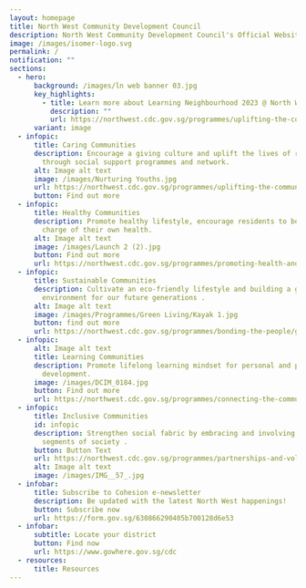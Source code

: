 ```yaml
---
layout: homepage
title: North West Community Development Council
description: North West Community Development Council's Official Website
image: /images/isomer-logo.svg
permalink: /
notification: ""
sections:
  - hero:
      background: /images/ln web banner 03.jpg
      key_highlights:
        - title: Learn more about Learning Neighbourhood 2023 @ North West!
          description: ""
          url: https://northwest.cdc.gov.sg/programmes/uplifting-the-community/learning-neighbourhood/
      variant: image
  - infopic:
      title: Caring Communities
      description: Encourage a giving culture and uplift the lives of residents
        through social support programmes and network.
      alt: Image alt text
      image: /images/Nurturing Youths.jpg
      url: https://northwest.cdc.gov.sg/programmes/uplifting-the-community/sfa-northwest
      button: Find out more
  - infopic:
      title: Healthy Communities
      description: Promote healthy lifestyle, encourage residents to bond and take
        charge of their own health.
      alt: Image alt text
      image: /images/Launch 2 (2).jpg
      button: Find out more
      url: https://northwest.cdc.gov.sg/programmes/promoting-health-and-wellness/mental-wellness
  - infopic:
      title: Sustainable Communities
      description: Cultivate an eco-friendly lifestyle and building a green
        environment for our future generations .
      alt: Image alt text
      image: /images/Programmes/Green Living/Kayak 1.jpg
      button: find out more
      url: https://northwest.cdc.gov.sg/programmes/bonding-the-people/greenhomes-at-northwest
  - infopic:
      alt: Image alt text
      title: Learning Communities
      description: Promote lifelong learning mindset for personal and professional
        development.
      image: /images/DCIM_0184.jpg
      button: Find out more
      url: https://northwest.cdc.gov.sg/programmes/connecting-the-community/club100-northwest
  - infopic:
      title: Inclusive Communities
      id: infopic
      description: Strengthen social fabric by embracing and involving different
        segments of society .
      button: Button Text
      url: https://northwest.cdc.gov.sg/programmes/partnerships-and-volunteerism/interfaith-northwest/
      alt: Image alt text
      image: /images/IMG__57_.jpg
  - infobar:
      title: Subscribe to Cohesion e-newsletter
      description: Be updated with the latest North West happenings!
      button: Subscribe now
      url: https://form.gov.sg/630866290405b700128d6e53
  - infobar:
      subtitle: Locate your district
      button: Find now
      url: https://www.gowhere.gov.sg/cdc
  - resources:
      title: Resources
---
```

